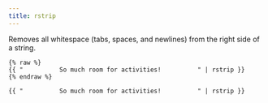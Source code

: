 ```yaml
---
title: rstrip
---
```


Removes all whitespace (tabs, spaces, and newlines) from the right side of a string.

```liquid
{% raw %}
{{ "          So much room for activities!          " | rstrip }}
{% endraw %}
```

```text
{{ "          So much room for activities!          " | rstrip }}
```
